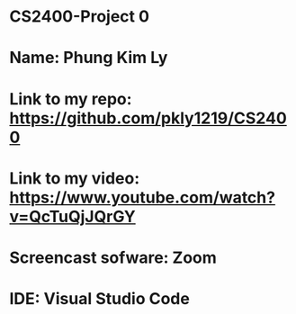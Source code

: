 # CS2400-Project 0
# Name: Phung Kim Ly
# Link to my repo: https://github.com/pkly1219/CS2400
# Link to my video: https://www.youtube.com/watch?v=QcTuQjJQrGY
# Screencast sofware: Zoom 
# IDE: Visual Studio Code
